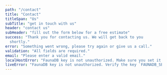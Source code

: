 ```yaml
---
path: "/contact"
title: "Contact"
titleSpan: "Us"
subTitle: "get in touch with us"
header: "contact us"
subHeader: "fill out the form below for a free estimate"
success: "Thank you for contacting us. We will get back to you
  shortly."
error: "Something went wrong, please try again or give us a call."
validation: "All fields are required."
email: "Please enter a valid email."
localHostError: "FaunaDB key is not unauthorized. Make sure you set it in terminal session where you ran `npm start`. Visit http://bit.ly/set-fauna-key for more info"
liveError: "FaunaDB key is not unauthorized. Verify the key `FAUNADB_SERVER_SECRET` set in Netlify enviroment variables is correct"
---
```

